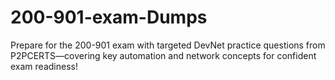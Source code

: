 # 200-901-exam-Dumps
Prepare for the 200-901 exam with targeted DevNet practice questions from P2PCERTS—covering key automation and network concepts for confident exam readiness!
